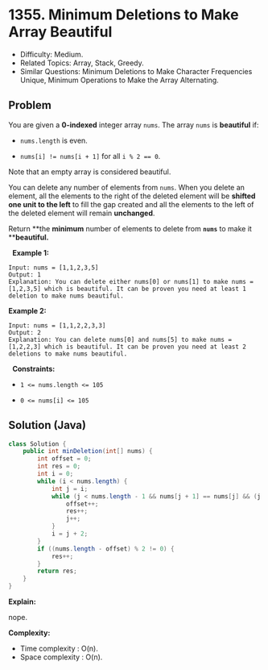 # 1355. Minimum Deletions to Make Array Beautiful

- Difficulty: Medium.
- Related Topics: Array, Stack, Greedy.
- Similar Questions: Minimum Deletions to Make Character Frequencies Unique, Minimum Operations to Make the Array Alternating.

## Problem

You are given a **0-indexed** integer array ```nums```. The array ```nums``` is **beautiful** if:


	
- ```nums.length``` is even.
	
- ```nums[i] != nums[i + 1]``` for all ```i % 2 == 0```.


Note that an empty array is considered beautiful.

You can delete any number of elements from ```nums```. When you delete an element, all the elements to the right of the deleted element will be **shifted one unit to the left** to fill the gap created and all the elements to the left of the deleted element will remain **unchanged**.

Return **the **minimum** number of elements to delete from **```nums```** to make it ****beautiful.**

 
**Example 1:**

```
Input: nums = [1,1,2,3,5]
Output: 1
Explanation: You can delete either nums[0] or nums[1] to make nums = [1,2,3,5] which is beautiful. It can be proven you need at least 1 deletion to make nums beautiful.
```

**Example 2:**

```
Input: nums = [1,1,2,2,3,3]
Output: 2
Explanation: You can delete nums[0] and nums[5] to make nums = [1,2,2,3] which is beautiful. It can be proven you need at least 2 deletions to make nums beautiful.
```

 
**Constraints:**


	
- ```1 <= nums.length <= 105```
	
- ```0 <= nums[i] <= 105```



## Solution (Java)

```java
class Solution {
    public int minDeletion(int[] nums) {
        int offset = 0;
        int res = 0;
        int i = 0;
        while (i < nums.length) {
            int j = i;
            while (j < nums.length - 1 && nums[j + 1] == nums[j] && (j - offset) % 2 == 0) {
                offset++;
                res++;
                j++;
            }
            i = j + 2;
        }
        if ((nums.length - offset) % 2 != 0) {
            res++;
        }
        return res;
    }
}
```

**Explain:**

nope.

**Complexity:**

* Time complexity : O(n).
* Space complexity : O(n).
